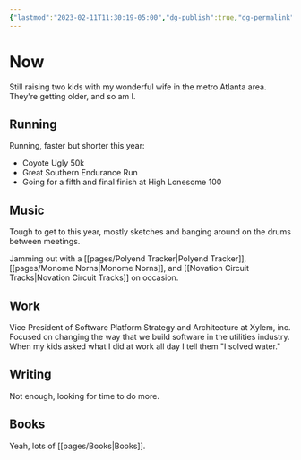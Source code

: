 ```yaml
---
{"lastmod":"2023-02-11T11:30:19-05:00","dg-publish":true,"dg-permalink":"now","date":"2022-04-13T21:31:28-04:00","permalink":"/now/","dgPassFrontmatter":true}
---
```


# Now

Still raising two kids with my wonderful wife in the metro Atlanta area. They're getting older, and so am I. 

## Running

Running, faster but shorter this year:

- Coyote Ugly 50k
- Great Southern Endurance Run
- Going for a fifth and final finish at High Lonesome 100

## Music

Tough to get to this year, mostly sketches and banging around on the drums between meetings.

Jamming out with a [[pages/Polyend Tracker\|Polyend Tracker]], [[pages/Monome Norns\|Monome Norns]], and [[Novation Circuit Tracks\|Novation Circuit Tracks]] on occasion.

## Work

Vice President of Software Platform Strategy and Architecture at Xylem, inc. Focused on changing the way that we build software in the utilities industry. When my kids asked what I did at work all day I tell them "I solved water."

## Writing

Not enough, looking for time to do more.

## Books

Yeah, lots of [[pages/Books\|Books]].
